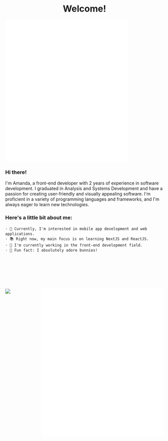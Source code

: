 <h1 align="center">Welcome!</h1>

<div style="display: flex; flex-direction: column;">
<div width="40%">
<img width="390" align="left" src="./metrics/metrics.svg"> 
</div>
</div>
<div width="390">
<h3>Hi there!</h3>
I'm Amanda, a front-end developer with 2 years of experience in software development. I graduated in Analysis and Systems Development and have a passion for creating user-friendly and visually appealing software. I'm proficient in a variety of programming languages and frameworks, and I'm always eager to learn new technologies.

<br>

<h3>Here's a little bit about me:</h3>

    · 📍 Currently, I'm interested in mobile app development and web applications. 
    · 📚 Right now, my main focus is on learning NextJS and ReactJS.
    · 💼 I'm currently working in the front-end development field.
    · 🐰 Fun fact: I absolutely adore bunnies!

</div>
</div>

<br> <br> <br> <br> <br>

<div>
<img align="center" src="https://media.giphy.com/media/VKWax7JlQsily/giphy.gif">

<img align="right" width="390" src="./metrics/about-me.svg">
